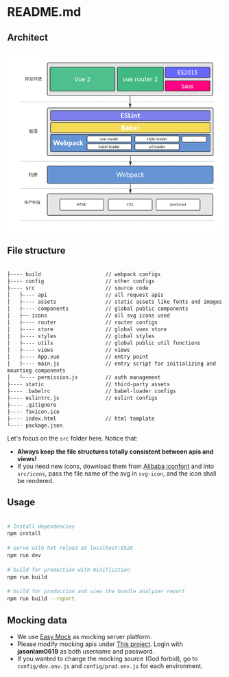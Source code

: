 # README.md

## Architect

![](https://github.com/jasonlam-swatow/vue-weihua/blob/master/static/architect.png)

## File structure

```

├---- build                     // webpack configs
├---- config                    // other configs
├---- src                       // source code
│   ├---- api                   // all request apis
│   ├---- assets                // static assets like fonts and images
│   ├---- components            // global public components
│   ├—— icons                   // all svg icons used
│   ├---- router                // router configs
│   ├---- store                 // global vuex store
│   ├---- styles                // global styles
│   ├---- utils                 // global public util functions
│   ├---- views                 // views
│   ├---- App.vue               // entry point
│   ├---- main.js               // entry script for initializing and mounting components
│   └---- permission.js         // auth management
├---- static                    // third-party assets
├---- .babelrc                  // babel-loader configs
├---- eslintrc.js               // eslint configs
├---- .gitignore
├---- favicon.ico
├---- index.html                // html template
└---- package.json
```

Let's focus on the `src` folder here. Notice that:

* **Always keep the file structures totally consistent between apis and views!**
* If you need new icons, download them from [Alibaba iconfont](http://iconfont.cn/) and into `src/icons`, pass the file name of the svg in `svg-icon`, and the icon shall be rendered.

## Usage

``` bash

# Install dependencies
npm install

# serve with hot reload at localhost:9528
npm run dev

# build for production with minification
npm run build

# build for production and view the bundle analyzer report
npm run build --report
```

## Mocking data

* We use [Easy Mock](https://easy-mock.com/) as mocking server platform.
* Please modify mocking apis under [This project](https://easy-mock.com/project/5a3b306e38863567823099ef). Login with **jasonlam0619** as both username and password.
* If you wanted to change the mocking source (God forbid), go to `config/dev.env.js` and `config/prod.env.js` for each environment.
